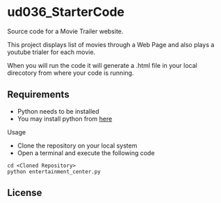 # ud036_StarterCode
Source code for a Movie Trailer website.

This project displays list of movies through a Web Page and also plays a youtube trialer for each movie.

When you will run the code it will generate a .html file in your local direcotory from where your code is running.

## Requirements
- Python needs to be installed
- You may install python from [here](https://www.python.org/downloads/)

Usage
- Clone the repository on your local system
- Open a terminal and execute the following code
```
cd <Cloned Repository>
python entertainment_center.py
```
## License
